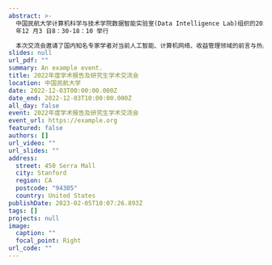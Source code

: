 ```yaml
---
abstract: >-
  中国民航大学计算机科学与技术学院数据智能实验室(Data Intelligence Lab)组织的2022 年度学术报告及研究生学术交流会，于2022
  年12 月3 日8：30-18：10 举行

  本次交流会邀请了国内知名专家学者对当前人工智能、计算机网络、收益管理领域的前言与热点研究做特邀报告，包括南开大学的程明明教授（计算机视觉）、北京交通大学的郜帅教授（计算机网络）、厦门大学的庄伟芬教授（收益管理）和天津大学的王鑫教授（知识工程）；分别在教师和研究生论坛环节，会邀请优秀老师和研究生就最新研究成果进行学术交流。数据智能实验室致力于人工智能和数据科学的核心方法在民航等领域中的具体应用研究。目前实验室有7 名教师，在读研究生41 名。近年来，师生在机器学习相关的中国计算机学会(CCF)推荐的国际学术会议和期刊上发表二十余篇高水平研究论文。
slides: null
url_pdf: ""
summary: An example event.
title: 2022年度学术报告及研究生学术交流会
location: 中国民航大学
date: 2022-12-03T00:00:00.000Z
date_end: 2022-12-03T10:00:00.000Z
all_day: false
event: 2022年度学术报告及研究生学术交流会
event_url: https://example.org
featured: false
authors: []
url_video: ""
url_slides: ""
address:
  street: 450 Serra Mall
  city: Stanford
  region: CA
  postcode: "94305"
  country: United States
publishDate: 2023-02-05T10:07:26.893Z
tags: []
projects: null
image:
  caption: ""
  focal_point: Right
url_code: ""
---
```

